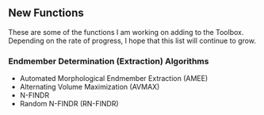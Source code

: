 ## New Functions ##

These are some of the functions I am working on adding to the Toolbox. Depending on the rate of progress, I hope that this list will continue to grow.

### Endmember Determination (Extraction) Algorithms ###

* Automated Morphological Endmember Extraction (AMEE)
* Alternating Volume Maximization (AVMAX)
* N-FINDR
* Random N-FINDR (RN-FINDR)

